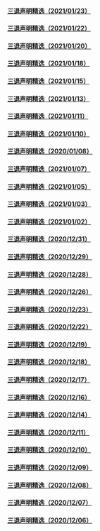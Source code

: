 #### [三退声明精选（2021/01/23）](master/../pages/nf3104/n12708259.md) 
#### [三退声明精选（2021/01/22）](master/../pages/nf3104/n12706606.md) 
#### [三退声明精选（2021/01/20）](master/../pages/nf3104/n12701627.md) 
#### [三退声明精选（2021/01/18）](master/../pages/nf3104/n12696727.md) 
#### [三退声明精选（2021/01/15）](master/../pages/nf3104/n12691545.md) 
#### [三退声明精选（2021/01/13）](master/../pages/nf3104/n12686765.md) 
#### [三退声明精选（2021/01/11）](master/../pages/nf3104/n12682091.md) 
#### [三退声明精选（2021/01/10）](master/../pages/nf3104/n12679756.md) 
#### [三退声明精选（2020/01/08）](master/../pages/nf3104/n12676924.md) 
#### [三退声明精选（2021/01/07）](master/../pages/nf3104/n12674497.md) 
#### [三退声明精选（2021/01/05）](master/../pages/nf3104/n12669439.md) 
#### [三退声明精选（2021/01/03）](master/../pages/nf3104/n12665064.md) 
#### [三退声明精选（2021/01/02）](master/../pages/nf3104/n12663303.md) 
#### [三退声明精选（2020/12/31）](master/../pages/nf3104/n12658801.md) 
#### [三退声明精选（2020/12/29）](master/../pages/nf3104/n12653320.md) 
#### [三退声明精选（2020/12/28）](master/../pages/nf3104/n12650796.md) 
#### [三退声明精选（2020/12/26）](master/../pages/nf3104/n12647002.md) 
#### [三退声明精选（2020/12/23）](master/../pages/nf3104/n12641663.md) 
#### [三退声明精选（2020/12/22）](master/../pages/nf3104/n12639188.md) 
#### [三退声明精选（2020/12/19）](master/../pages/nf3104/n12632901.md) 
#### [三退声明精选（2020/12/18）](master/../pages/nf3104/n12631492.md) 
#### [三退声明精选（2020/12/17）](master/../pages/nf3104/n12629016.md) 
#### [三退声明精选（2020/12/16）](master/../pages/nf3104/n12626259.md) 
#### [三退声明精选（2020/12/14）](master/../pages/nf3104/n12621234.md) 
#### [三退声明精选（2020/12/11）](master/../pages/nf3104/n12614689.md) 
#### [三退声明精选（2020/12/10）](master/../pages/nf3104/n12612309.md) 
#### [三退声明精选（2020/12/09）](master/../pages/nf3104/n12609622.md) 
#### [三退声明精选（2020/12/08）](master/../pages/nf3104/n12605176.md) 
#### [三退声明精选（2020/12/07）](master/../pages/nf3104/n12603222.md) 
#### [三退声明精选（2020/12/06）](master/../pages/nf3104/n12600239.md) 
